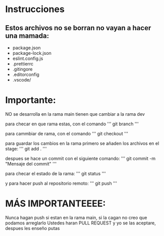 # Instrucciones

## Estos archivos no se borran no vayan a hacer una mamada:
- package.json
- package-lock.json
- eslint.config.js
- .prettierrc
- .gitingore
- .editorconfig
- .vscode/

# Importante:
NO se desarrolla en la rama main tienen que cambiar a la rama dev

para checar en que rama estas, con el comando
''' git branch '''

para cammbiar de rama, con el comando
''' git checkout <nombre de la rama> '''

para guardar los cambios en la rama primero se añaden los archivos en el stage:
''' git add . '''

despues se hace un commit con el siguiente comando:
''' git commit -m "Mensaje del commit" '''

para checar el estado de la rama:
''' git status '''

y para hacer push al repositorio remoto:
''' git push '''

# MÁS IMPORTANTEEEE:
Nunca hagan push si estan en la rama main, si la cagan no creo que podamos arreglarlo
Ustedes haran PULL REQUEST y yo se las aceptare, despues les enseño putas
